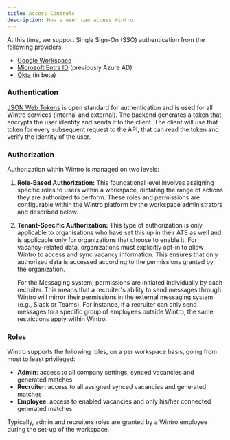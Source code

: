 ```yaml
---
title: Access Controls
description: How a user can access Wintro
---
```


At this time, we support Single Sign-On (SSO) authentication from the following providers:

*   [Google Workspace](https://workspace.google.com/)
*   [Microsoft Entra ID](https://www.microsoft.com/en-us/security/business/identity-access/microsoft-entra-id) (previously Azure AD)
*   [Okta](https://www.okta.com/) (in beta)

### Authentication

[JSON Web Tokens](https://en.wikipedia.org/wiki/JSON_Web_Token) is open standard for authentication and is used for all Wintro services (internal and external). The backend generates a token that encrypts the user identity and sends it to the client. The client will use that token for every subsequent request to the API, that can read the token and verify the identity of the user.

### Authorization

Authorization within Wintro is managed on two levels:

1. **Role-Based Authorization:** This foundational level involves assigning specific roles to users within a workspace, dictating the range of actions they are authorized to perform. These roles and permissions are configurable within the Wintro platform by the workspace administrators and described below.

2. **Tenant-Specific Authorization:** This type of authorization is only applicable to organisations who have set this up in their ATS as well and is applicable only for organizations that choose to enable it. For vacancy-related data, organizations must explicitly opt-in to allow Wintro to access and sync vacancy information. This ensures that only authorized data is accessed according to the permissions granted by the organization.

   For the Messaging system, permissions are initiated individually by each recruiter. This means that a recruiter's ability to send messages through Wintro will mirror their permissions in the external messaging system (e.g., Slack or Teams). For instance, if a recruiter can only send messages to a specific group of employees outside Wintro, the same restrictions apply within Wintro.

### Roles

Wintro supports the following roles, on a per workspace basis, going from most to least privileged:

*   **Admin**: access to all company settings, synced vacancies and generated matches
*   **Recruiter**: access to all assigned synced vacancies and generated matches
*   **Employee**: access to enabled vacancies and only his/her connected generated matches

Typically, admin and recruiters roles are granted by a Wintro employee during the set-up of the workspace.
